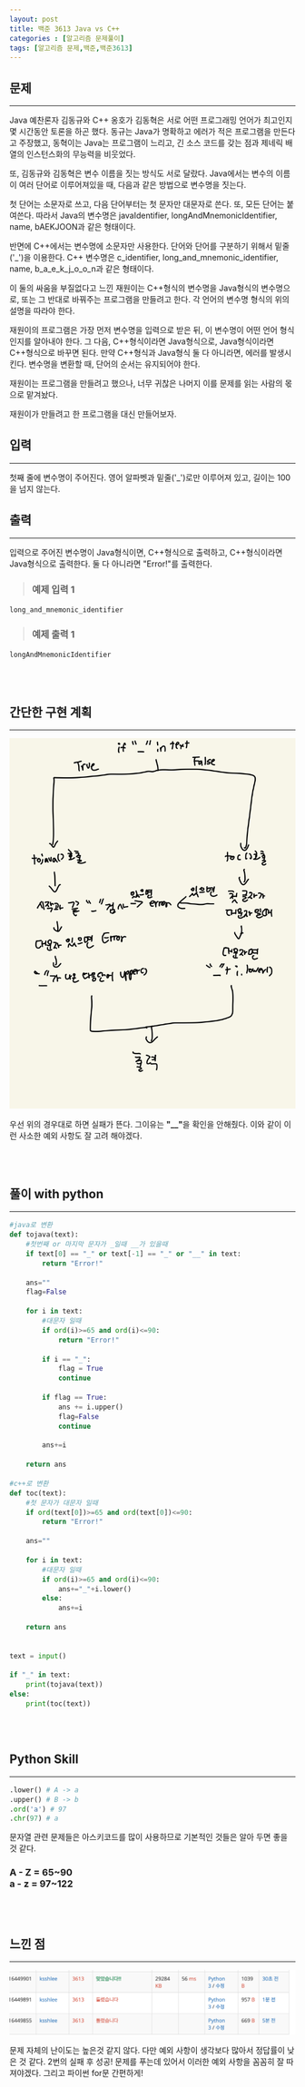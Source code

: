 ```yaml
---
layout: post
title: 백준 3613 Java vs C++
categories : [알고리즘 문제풀이]
tags: [알고리즘 문제,백준,백준3613]
---
```




문제
------
<hr>

Java 예찬론자 김동규와 C++ 옹호가 김동혁은 서로 어떤 프로그래밍 언어가 최고인지 몇 시간동안 토론을 하곤 했다. 동규는 Java가 명확하고 에러가 적은 프로그램을 만든다고 주장했고, 동혁이는 Java는 프로그램이 느리고, 긴 소스 코드를 갖는 점과 제네릭 배열의 인스턴스화의 무능력을 비웃었다.

또, 김동규와 김동혁은 변수 이름을 짓는 방식도 서로 달랐다. Java에서는 변수의 이름이 여러 단어로 이루어져있을 때, 다음과 같은 방법으로 변수명을 짓는다. 

첫 단어는 소문자로 쓰고, 다음 단어부터는 첫 문자만 대문자로 쓴다. 또, 모든 단어는 붙여쓴다. 따라서 Java의 변수명은 javaIdentifier, longAndMnemonicIdentifier, name, bAEKJOON과 같은 형태이다.

반면에 C++에서는 변수명에 소문자만 사용한다. 단어와 단어를 구분하기 위해서 밑줄('_')을 이용한다. C++ 변수명은 c_identifier, long_and_mnemonic_identifier, name, b_a_e_k_j_o_o_n과 같은 형태이다.

이 둘의 싸움을 부질없다고 느낀 재원이는 C++형식의 변수명을 Java형식의 변수명으로, 또는 그 반대로 바꿔주는 프로그램을 만들려고 한다. 각 언어의 변수명 형식의 위의 설명을 따라야 한다.

재원이의 프로그램은 가장 먼저 변수명을 입력으로 받은 뒤, 이 변수명이 어떤 언어 형식인지를 알아내야 한다. 그 다음, C++형식이라면 Java형식으로, Java형식이라면 C++형식으로 바꾸면 된다. 만약 C++형식과 Java형식 둘 다 아니라면, 에러를 발생시킨다. 변수명을 변환할 때, 단어의 순서는 유지되어야 한다.

재원이는 프로그램을 만들려고 했으나, 너무 귀찮은 나머지 이를 문제를 읽는 사람의 몫으로 맡겨놨다.

재원이가 만들려고 한 프로그램을 대신 만들어보자.

입력
------
<hr>

첫째 줄에 변수명이 주어진다. 영어 알파벳과 밑줄('_')로만 이루어져 있고, 길이는 100을 넘지 않는다.


출력
------
<hr>

입력으로 주어진 변수명이 Java형식이면, C++형식으로 출력하고, C++형식이라면 Java형식으로 출력한다. 둘 다 아니라면 "Error!"를 출력한다.


><h3>예제 입력 1</h3>

```
long_and_mnemonic_identifier
```


><h3>예제 출력 1</h3>


```
longAndMnemonicIdentifier
```


<br><br>




간단한 구현 계획
------
<hr>

![구현계획](/assets/img/al_prob/baekjoon3613.jpg)

우선 위의 경우대로 하면 실패가 뜬다. 그이유는 <strong>"__"</strong>을 확인을 안해줬다. 이와 같이 이런 사소한 예외 사항도 잘 고려 해야겠다.

<br><br>


풀이 with python
-----
<hr>

```python
#java로 변환
def tojava(text):
    #첫번째 or 마지막 문자가 _일때 __가 있을때
    if text[0] == "_" or text[-1] == "_" or "__" in text:
        return "Error!"

    ans=""
    flag=False    

    for i in text:
        #대문자 일때
        if ord(i)>=65 and ord(i)<=90:
            return "Error!"

        if i == "_":
            flag = True
            continue

        if flag == True:
            ans += i.upper()
            flag=False
            continue

        ans+=i

    return ans
        
#c++로 변환
def toc(text):
    #첫 문자가 대문자 일때
    if ord(text[0])>=65 and ord(text[0])<=90:
        return "Error!"

    ans=""

    for i in text:
        #대문자 일때
        if ord(i)>=65 and ord(i)<=90:
            ans+="_"+i.lower()
        else:
            ans+=i

    return ans


text = input()

if "_" in text:
    print(tojava(text))
else:
    print(toc(text))
```
<br><br>


Python Skill
------
<hr>

```python
.lower() # A -> a
.upper() # B -> b
.ord('a') # 97
.chr(97) # a
```
문자열 관련 문제들은 아스키코드를 많이 사용하므로 기본적인 것들은 알아 두면 좋을 것 같다.<br>
<h3>A - Z = 65~90<br>
a - z = 97~122</h3>

<br><br>



느낀 점
------
<hr>

![틀린거](/assets/img/al_prob/baekjoon3613_1.png)
<p>문제 자체의 난이도는 높은것 같지 않다. 다만 예외 사항이 생각보다 많아서 정답률이 낮은 것 같다. 2번의 실패 후 성공! 문제를 푸는데 있어서 이러한 예외 사항을 꼼꼼히 잘 따져야겠다. 그리고 파이썬 for문 간편하게!</p>